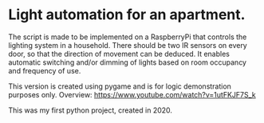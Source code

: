 # Light automation for an apartment.
The script is made to be implemented on a RaspberryPi that controls the lighting system in a household. There should be two IR sensors on every door, so that the direction of movement can be deduced. It enables automatic switching and/or dimming of lights based on room occupancy and frequency of use.

This version is created using pygame and is for logic demonstration purposes only.
Overview: https://www.youtube.com/watch?v=1utFKJF7S_k

This was my first python project, created in 2020.
